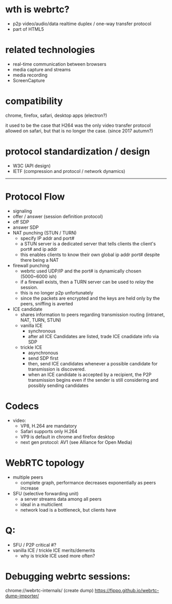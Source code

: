 # wth is webrtc?
- p2p video/audio/data realtime duplex / one-way transfer protocol
- part of HTML5 

# related technologies
- real-time communication between browsers
- media capture and streams
- media recording
- ScreenCapture

# compatibility
chrome, firefox, safari, desktop apps (electron?)

it used to be the case that H264 was the only video transfer protocol allowed on safari, but that is no longer the case. (since 2017 autumn?)

# protocol standardization / design
- W3C (API design)
- IETF (compression and protocol / network dynamics)

---

# Protocol Flow
- signaling
- offer / answer (session definition protocol)
- off SDP
- answer SDP
- NAT punching (STUN / TURN)
  - specify IP addr and port#
  - a STUN server is a dedicated server that tells clients the client's port# and ip addr
  - this enables clients to know their own global ip addr port# despite there being a NAT
- firewall punching
  - webrtc used UDP/IP and the port# is dynamically chosen (5000~6000 ish)
  - if a firewall exists, then a TURN server can be used to *relay* the session.
  - this is no longer p2p unfortunately
  - since the packets are encrypted and the keys are held only by the peers, sniffing is averted
- ICE candidate
  - shares information to peers regarding transmission routing (intranet, NAT, TURN, STUN)
  - vanilla ICE
    - synchronous
    - after all ICE Candidates are listed, trade ICE cnadidate info via SDP
  - trickle ICE
    - asynchronous
    - send SDP first
    - then, send ICE candidates whenever a possible candidate for transmission is discovered.
    - when an ICE candidate is accepted by a recipient, the P2P transmission begins even if the sender is still considering and possibly sending candidates

# Codecs
- video:
  - VP8, H.264 are mandatory
  - Safari supports only H.264
  - VP9 is default in chrome and firefox desktop
  - next gen protocol: AV1 (see Alliance for Open Media)

# WebRTC topology
- multiple peers
  - complete graph, performance decreases exponentially as peers increase
- SFU (selective forwarding unit)
  - a server streams data among all peers
  - ideal in a multiclient 
  - network load is a bottleneck, but clients have 

# Q:
- SFU / P2P critical #?
- vanilla ICE / trickle ICE merits/demerits
  - why is trickle ICE used more often?

# Debugging webrtc sessions:
chrome://webrtc-internals/
(create dump)
https://fippo.github.io/webrtc-dump-importer/